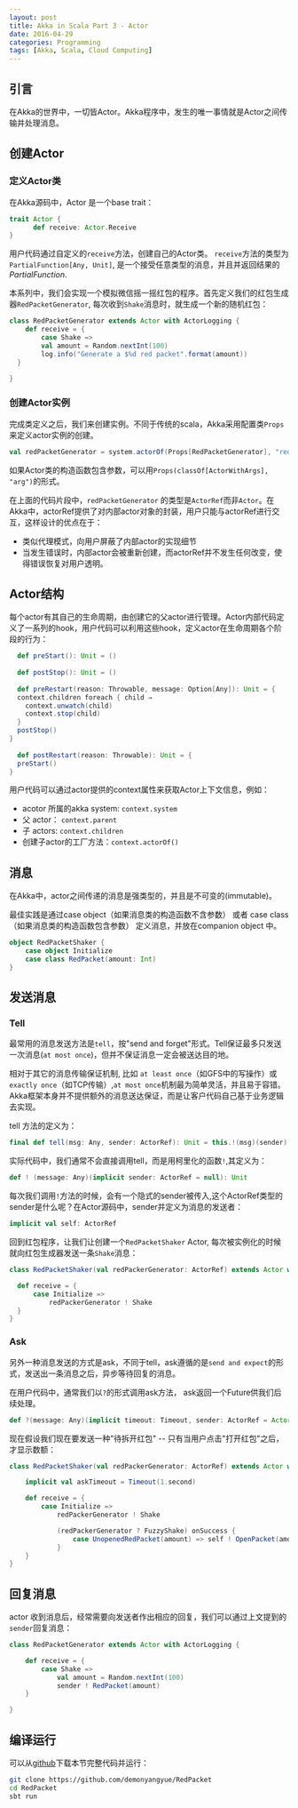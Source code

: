 ```yaml
---
layout: post
title: Akka in Scala Part 3 - Actor
date: 2016-04-29
categories: Programming
tags: [Akka, Scala, Cloud Computing]
---
```


## 引言

在Akka的世界中，一切皆Actor。Akka程序中，发生的唯一事情就是Actor之间传输并处理消息。

<!--more-->

## 创建Actor

### 定义Actor类
在Akka源码中，Actor 是一个base trait：

```scala
trait Actor {
	  def receive: Actor.Receive
}
```

用户代码通过自定义的`receive`方法，创建自己的Actor类。
`receive`方法的类型为`PartialFunction[Any, Unit]`, 是一个接受任意类型的消息，并且并返回结果的*PartialFunction*.

本系列中，我们会实现一个模拟微信摇一摇红包的程序。首先定义我们的红包生成器`RedPacketGenerator`, 每次收到`Shake`消息时，就生成一个新的随机红包：

```scala
class RedPacketGenerator extends Actor with ActorLogging {
	def receive = {
  		case Shake => 
        val amount = Random.nextInt(100)
        log.info("Generate a $%d red packet".format(amount))
  }	

}
```

### 创建Actor实例

完成类定义之后，我们来创建实例。不同于传统的scala，Akka采用配置类`Props`来定义actor实例的创建。

```scala
val redPacketGenerator = system.actorOf(Props[RedPacketGenerator], "redPacketGenerator")
```

如果Actor类的构造函数包含参数，可以用`Props(classOf[ActorWithArgs], "arg")`的形式。


在上面的代码片段中，`redPacketGenerator` 的类型是`ActorRef`而非`Actor`。在Akka中，actorRef提供了对内部actor对象的封装，用户只能与actorRef进行交互，这样设计的优点在于：

* 类似代理模式，向用户屏蔽了内部actor的实现细节
* 当发生错误时，内部actor会被重新创建，而actorRef并不发生任何改变，使得错误恢复对用户透明。

## Actor结构

每个actor有其自己的生命周期，由创建它的父actor进行管理。Actor内部代码定义了一系列的hook，用户代码可以利用这些hook，定义actor在生命周期各个阶段的行为：

```scala
  def preStart(): Unit = ()
  
  def postStop(): Unit = ()
  
  def preRestart(reason: Throwable, message: Option[Any]): Unit = {
  context.children foreach { child ⇒
    context.unwatch(child)
    context.stop(child)
  }
  postStop()
}
 
  def postRestart(reason: Throwable): Unit = {
  preStart()
}
```

用户代码可以通过actor提供的context属性来获取Actor上下文信息，例如：

* acotor 所属的akka system: `context.system`
* 父 actor： `context.parent`
* 子 actors: `context.children`
* 创建子actor的工厂方法：`context.actorOf()`

## 消息

在Akka中，actor之间传递的消息是强类型的，并且是不可变的(immutable)。

最佳实践是通过case object（如果消息类的构造函数不含参数） 或者 case class（如果消息类的构造函数包含参数） 定义消息，并放在companion object 中。

```scala
object RedPacketShaker {
    case object Initialize
    case class RedPacket(amount: Int)
}
```


## 发送消息

### Tell

最常用的消息发送方法是`tell`，按"send and forget"形式。Tell保证最多只发送一次消息(`at most once`)，但并不保证消息一定会被送达目的地。

相对于其它的消息传输保证机制, 比如 `at least once`（如GFS中的写操作）或`exactly once`（如TCP传输）,`at most once`机制最为简单灵活，并且易于容错。 Akka框架本身并不提供额外的消息送达保证，而是让客户代码自己基于业务逻辑去实现。

tell 方法的定义为：

```scala
final def tell(msg: Any, sender: ActorRef): Unit = this.!(msg)(sender)
```
实际代码中，我们通常不会直接调用tell，而是用柯里化的函数`!`,其定义为：

```scala
def ! (message: Any)(implicit sender: ActorRef = null): Unit
```

每次我们调用`!`方法的时候，会有一个隐式的sender被传入,这个ActorRef类型的sender是什么呢？在Actor源码中，sender并定义为消息的发送者：

```scala
implicit val self: ActorRef
```

回到红包程序，让我们让创建一个`RedPacketShaker` Actor, 每次被实例化的时候就向红包生成器发送一条`Shake`消息：

```scala
class RedPacketShaker(val redPackerGenerator: ActorRef) extends Actor with ActorLogging {

  def receive = {
      case Initialize =>
          redPackerGenerator ! Shake
  }
}
```
### Ask

另外一种消息发送的方式是ask，不同于tell，ask遵循的是`send and expect`的形式，发送出一条消息之后，异步等待回复的消息。

在用户代码中，通常我们以`?`的形式调用ask方法， ask返回一个Future供我们后续处理。

```scala
def ?(message: Any)(implicit timeout: Timeout, sender: ActorRef = Actor.noSender): Future[Any]
```

现在假设我们现在要发送一种"待拆开红包" -- 只有当用户点击"打开红包"之后，才显示数额：

```scala
class RedPacketShaker(val redPackerGenerator: ActorRef) extends Actor with ActorLogging {

    implicit val askTimeout = Timeout(1.second)

    def receive = {
    	case Initialize =>
            redPackerGenerator ! Shake

        	(redPackerGenerator ? FuzzyShake) onSuccess {
            	case UnopenedRedPacket(amount) => self ! OpenPacket(amount)
            }
    }
}
```

## 回复消息

actor 收到消息后，经常需要向发送者作出相应的回复，我们可以通过上文提到的`sender`回复消息：

```scala
class RedPacketGenerator extends Actor with ActorLogging {

    def receive = {
        case Shake => 
            val amount = Random.nextInt(100)
            sender ! RedPacket(amount)
    }	

}
```

## 编译运行

可以从[github](https://github.com/demonyangyue/RedPacket)下载本节完整代码并运行：

```bash
git clone https://github.com/demonyangyue/RedPacket
cd RedPacket
sbt run
```




